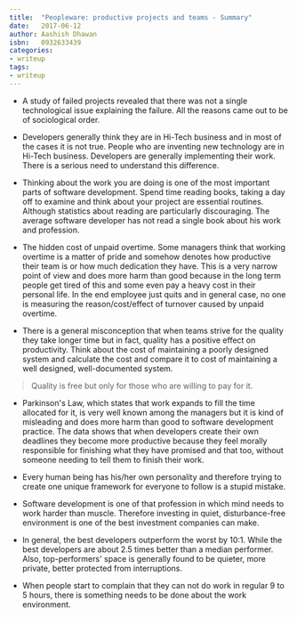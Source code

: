 ```yaml
---
title:  "Peopleware: productive projects and teams - Summary"
date:   2017-06-12
author: Aashish Dhawan
isbn:   0932633439
categories:
- writeup
tags:
- writeup
---
```


* A study of failed projects revealed that there was not a single technological issue explaining the failure. All the reasons came out to be of sociological order.

* Developers generally think they are in Hi-Tech business and in most of the cases it is not true. People who are inventing new technology are in Hi-Tech business. Developers are generally implementing their work. There is a serious need to understand this difference.

* Thinking about the work you are doing is one of the most important parts of software development. Spend time reading books, taking a day off to examine and think about your project are essential routines. Although statistics about reading are particularly discouraging. The average software developer has not read a single book about his work and profession.

* The hidden cost of unpaid overtime. Some managers think that working overtime is a matter of pride and somehow denotes how productive their team is or how much dedication they have. This is a very narrow point of view and does more harm than good because in the long term people get tired of this and some even pay a heavy cost in their personal life. In the end employee just quits and in general case, no one is measuring the reason/cost/effect of turnover caused by unpaid overtime.

* There is a general misconception that when teams strive for the quality they take longer time but in fact, quality has a positive effect on productivity. Think about the cost of maintaining a poorly designed system and calculate the cost and compare it to cost of maintaining a well designed, well-documented system.

> Quality is free but only for those who are willing to pay for it.

* Parkinson's Law, which states that work expands to fill the time allocated for it, is very well known among the managers but it is kind of misleading and does more harm than good to software development practice.
The data shows that when developers create their own deadlines they become more productive because they feel morally responsible for finishing what they have promised and that too, without someone needing to tell them to finish their work.

* Every human being has his/her own personality and therefore trying to create one unique framework for everyone to follow is a stupid mistake.

* Software development is one of that profession in which mind needs to work harder than muscle. Therefore investing in quiet, disturbance-free environment is one of the best investment companies can make.

* In general, the best developers outperform the worst by 10:1.  While the best developers are about 2.5 times better than a median performer. Also, top-performers' space is generally found to be quieter, more private, better protected from interruptions.

* When people start to complain that they can not do work in regular 9 to 5 hours, there is something needs to be done about the work environment.
